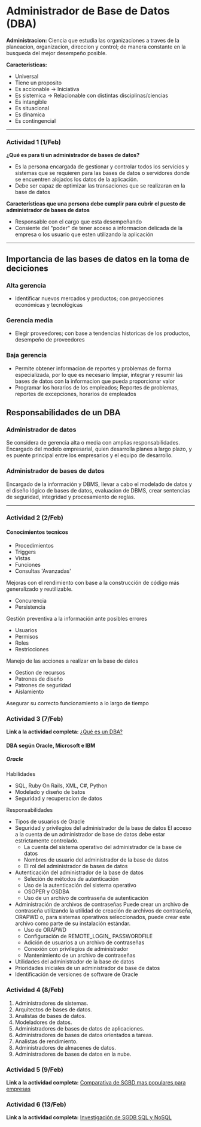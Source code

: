 # Administrador de Base de Datos (DBA)
**Administracion:** Ciencia que estudia las organizaciones a traves de la planeacion, organizacion, direccion y control; de manera constante en la busqueda del mejor desempeño posible.

**Caracteristicas:**
- Universal
- Tiene un proposito
- Es accionable -> Iniciativa 
- Es sistemica -> Relacionable con distintas disciplinas/ciencias
- Es intangible
- Es situacional
- Es dinamica
- Es contingencial

--- 
### Actividad 1 (1/Feb)
**¿Qué es para ti un administrador de bases de datos?**
- Es la persona encargada de gestionar y controlar todos los servicios y sistemas que se requieren para las bases de datos o servidores donde se encuentren alojados los datos de la aplicación.
- Debe ser capaz de optimizar las transaciones que se realizaran en la base de datos

**Características que una persona debe cumplir para cubrir el puesto de administrador de bases de datos**
- Responsable con el cargo que esta desempeñando
- Consiente del "poder" de tener acceso a  informacion delicada de la empresa o los usuario que esten utilizando la aplicación 
---

## Importancia de las bases de datos en la toma de deciciones
### Alta gerencia
- Identificar nuevos mercados y productos; con proyecciones económicas y tecnológicas
### Gerencia media
- Elegir proveedores; con base a tendencias historicas de los productos, desempeño de proveedores
### Baja gerencia
- Permite obtener informacion de reportes y problemas de forma especializada, por lo que es necesario limpiar, integrar y resumir las bases de datos con la informacion que pueda proporcionar valor
- Programar los horarios de los empleados; Reportes de problemas, reportes de excepciones, horarios de empleados


## Responsabilidades de un DBA
### Administrador de datos
Se considera de gerencia alta o media con amplias responsabilidades.
Encargado del modelo empresarial, quien desarrolla planes a largo plazo, y es puente principal  entre los empresarios y el equipo de desarrollo.

### Administrador de bases de datos
Encargado de la información y DBMS, llevar a cabo el modelado de datos y el diseño lógico de bases de datos, evaluacion de DBMS, crear sentencias de seguridad, integridad y procesamiento de reglas.

---

### Actividad 2 (2/Feb)
#### Conocimientos tecnicos
- Procedimientos
- Triggers
- Vistas
- Funciones
- Consultas 'Avanzadas'

Mejoras con el rendimiento con base a la construcción de código más generalizado y reutilizable.

- Concurencia
- Persistencia

Gestión preventiva a la información ante posibles errores

- Usuarios 
- Permisos
- Roles 
- Restricciones

Manejo de las acciones a realizar en la base de datos

- Gestion de recursos
- Patrones de diseño
- Patrones de seguridad
- Aislamiento

Asegurar su correcto funcionamiento a lo largo de tiempo

### Actividad 3 (7/Feb)
**Link a la actividad completa:** [¿Qué es un DBA?](https://docs.google.com/document/d/1k_q4be4R8f_pqAjM1cIpL8B7X6pb2IvKUP29A2mJMfY/edit?usp=sharing)

#### DBA según Oracle, Microsoft e IBM
##### Oracle
Habilidades
- SQL, Ruby On Rails, XML, C#, Python
- Modelado y diseño de batos
- Seguridad y recuperacion de datos

Responsabilidades
- Tipos de usuarios de Oracle
- Seguridad y privilegios del administrador de la base de datos
	El acceso a la cuenta de un administrador de base de datos debe estar estrictamente controlado.
	- La cuenta del sistema operativo del administrador de la base de datos
	- Nombres de usuario del administrador de la base de datos
	- El rol del administrador de bases de datos
- Autenticación del administrador de la base de datos
	- Seleción de métodos de autenticación
	- Uso de la autenticación del sistema operativo
	- OSOPER y OSDBA
	- Uso de un archivo de contraseña de autenticación
- Administración de archivos de contraseñas
	Puede crear un archivo de contraseña utilizando la utilidad de creación de archivos de contraseña, ORAPWD o, para sistemas operativos seleccionados, puede crear este archivo como parte de su instalación estándar.
	- Uso de ORAPWD
	- Configuración de REMOTE_LOGIN_ PASSWORDFILE
	- Adición de usuarios a un archivo de contraseñas
	- Conexión con privilegios de administrador
	- Mantenimiento de un archivo de contraseñas
- Utilidades del administrador de la base de datos
- Prioridades iniciales de un administrador de base de datos
- Identificación de versiones de software de Oracle

### Actividad 4 (8/Feb)
1. Administradores de sistemas.
2. Arquitectos de bases de datos.
3. Analistas de bases de datos.
4. Modeladores de datos.
5. Administradores de bases de datos de aplicaciones.
6. Administradores de bases de datos orientados a tareas.
7. Analistas de rendimiento.
8. Administradores de almacenes de datos.
9. Administradores de bases de datos en la nube.

### Actividad 5 (9/Feb)
**Link a la actividad completa:** [Comparativa de SGBD mas populares para empresas](https://docs.google.com/spreadsheets/d/1CHAMS-bi2Jq_5ncQTeRDxziWGQpICOAukIrXjahiaMs/edit?usp=sharing)


### Actividad 6 (13/Feb)
**Link a la actividad completa:** [Investigación de SGDB SQL y NoSQL](https://docs.google.com/document/d/1ZPUzfhnUhfGIwcES8_LwqIoTPVshbio1b4Lv_-ILtEY/edit?usp=sharing)